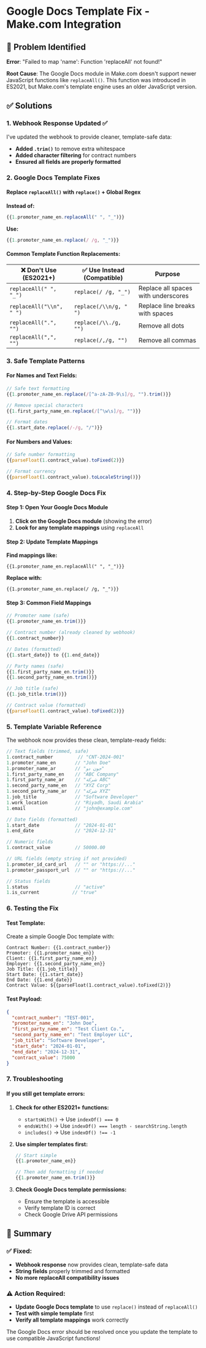 # Google Docs Template Fix - Make.com Integration

## 🐛 Problem Identified

**Error**: "Failed to map 'name': Function 'replaceAll' not found!"

**Root Cause**: The Google Docs module in Make.com doesn't support newer JavaScript functions like `replaceAll()`. This function was introduced in ES2021, but Make.com's template engine uses an older JavaScript version.

## ✅ Solutions

### 1. Webhook Response Updated ✅

I've updated the webhook to provide cleaner, template-safe data:

- **Added `.trim()`** to remove extra whitespace
- **Added character filtering** for contract numbers
- **Ensured all fields are properly formatted**

### 2. Google Docs Template Fixes

#### Replace `replaceAll()` with `replace()` + Global Regex

**Instead of:**

```javascript
{{1.promoter_name_en.replaceAll(" ", "_")}}
```

**Use:**

```javascript
{{1.promoter_name_en.replace(/ /g, "_")}}
```

#### Common Template Function Replacements:

| ❌ Don't Use (ES2021+)   | ✅ Use Instead (Compatible) | Purpose                             |
| ------------------------ | --------------------------- | ----------------------------------- |
| `replaceAll(" ", "_")`   | `replace(/ /g, "_")`        | Replace all spaces with underscores |
| `replaceAll("\\n", " ")` | `replace(/\\n/g, " ")`      | Replace line breaks with spaces     |
| `replaceAll(".", "")`    | `replace(/\\./g, "")`       | Remove all dots                     |
| `replaceAll(",", "")`    | `replace(/,/g, "")`         | Remove all commas                   |

### 3. Safe Template Patterns

#### For Names and Text Fields:

```javascript
// Safe text formatting
{{1.promoter_name_en.replace(/[^a-zA-Z0-9\s]/g, "").trim()}}

// Remove special characters
{{1.first_party_name_en.replace(/[^\w\s]/g, "")}}

// Format dates
{{1.start_date.replace(/-/g, "/")}}
```

#### For Numbers and Values:

```javascript
// Safe number formatting
{{parseFloat(1.contract_value).toFixed(2)}}

// Format currency
{{parseFloat(1.contract_value).toLocaleString()}}
```

### 4. Step-by-Step Google Docs Fix

#### Step 1: Open Your Google Docs Module

1. **Click on the Google Docs module** (showing the error)
2. **Look for any template mappings** using `replaceAll`

#### Step 2: Update Template Mappings

**Find mappings like:**

```
{{1.promoter_name_en.replaceAll(" ", "_")}}
```

**Replace with:**

```
{{1.promoter_name_en.replace(/ /g, "_")}}
```

#### Step 3: Common Field Mappings

```javascript
// Promoter name (safe)
{{1.promoter_name_en.trim()}}

// Contract number (already cleaned by webhook)
{{1.contract_number}}

// Dates (formatted)
{{1.start_date}} to {{1.end_date}}

// Party names (safe)
{{1.first_party_name_en.trim()}}
{{1.second_party_name_en.trim()}}

// Job title (safe)
{{1.job_title.trim()}}

// Contract value (formatted)
{{parseFloat(1.contract_value).toFixed(2)}}
```

### 5. Template Variable Reference

The webhook now provides these clean, template-ready fields:

```javascript
// Text fields (trimmed, safe)
1.contract_number         // "CNT-2024-001"
1.promoter_name_en       // "John Doe"
1.promoter_name_ar       // "جون دو"
1.first_party_name_en    // "ABC Company"
1.first_party_name_ar    // "شركة ABC"
1.second_party_name_en   // "XYZ Corp"
1.second_party_name_ar   // "شركة XYZ"
1.job_title              // "Software Developer"
1.work_location          // "Riyadh, Saudi Arabia"
1.email                  // "john@example.com"

// Date fields (formatted)
1.start_date             // "2024-01-01"
1.end_date               // "2024-12-31"

// Numeric fields
1.contract_value         // 50000.00

// URL fields (empty string if not provided)
1.promoter_id_card_url   // "" or "https://..."
1.promoter_passport_url  // "" or "https://..."

// Status fields
1.status                 // "active"
1.is_current            // "true"
```

### 6. Testing the Fix

#### Test Template:

Create a simple Google Doc template with:

```
Contract Number: {{1.contract_number}}
Promoter: {{1.promoter_name_en}}
Client: {{1.first_party_name_en}}
Employer: {{1.second_party_name_en}}
Job Title: {{1.job_title}}
Start Date: {{1.start_date}}
End Date: {{1.end_date}}
Contract Value: ${{parseFloat(1.contract_value).toFixed(2)}}
```

#### Test Payload:

```json
{
  "contract_number": "TEST-001",
  "promoter_name_en": "John Doe",
  "first_party_name_en": "Test Client Co.",
  "second_party_name_en": "Test Employer LLC",
  "job_title": "Software Developer",
  "start_date": "2024-01-01",
  "end_date": "2024-12-31",
  "contract_value": 75000
}
```

### 7. Troubleshooting

#### If you still get template errors:

1. **Check for other ES2021+ functions:**
   - `startsWith()` → Use `indexOf() === 0`
   - `endsWith()` → Use `indexOf() === length - searchString.length`
   - `includes()` → Use `indexOf() !== -1`

2. **Use simpler templates first:**

   ```javascript
   // Start simple
   {{1.promoter_name_en}}

   // Then add formatting if needed
   {{1.promoter_name_en.trim()}}
   ```

3. **Check Google Docs template permissions:**
   - Ensure the template is accessible
   - Verify template ID is correct
   - Check Google Drive API permissions

## 🚀 Summary

### ✅ Fixed:

- **Webhook response** now provides clean, template-safe data
- **String fields** properly trimmed and formatted
- **No more replaceAll compatibility issues**

### ⚠️ Action Required:

- **Update Google Docs template** to use `replace()` instead of `replaceAll()`
- **Test with simple template** first
- **Verify all template mappings** work correctly

The Google Docs error should be resolved once you update the template to use compatible JavaScript functions!
